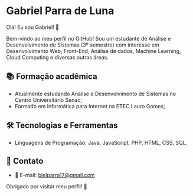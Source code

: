 # Gabriel Parra de Luna

Olá! Eu sou Gabriel! 👋

Bem-vindo ao meu perfil no GitHub! Sou um estudante de Análise e Desenvolvimento de Sistemas (3º semestre) com interesse em Desenvolvimento Web, Front-End, Análise de dados, Machine Learning, Cloud Computing e diversas outras áreas.

## 📚 Formação acadêmica

- Atualmente estudando Análise e Desenvolvimento de Sistemas no Centro Universitário Senac;
- Formado em Informática para Internet na ETEC Lauro Gomes;

## 🛠️ Tecnologias e Ferramentas

- Linguagens de Programação: Java, JavaScript, PHP, HTML, CSS, SQL.

## 🌟 Contato

- 📧 E-mail: bielparra17@gmail.com

Obrigado por visitar meu perfil! 🚀
